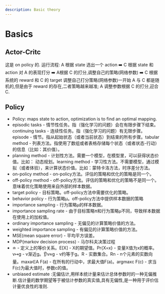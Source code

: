 ```yaml
---
description: Basic theory
---
```


# Basics

## Actor-Critc 

这是 on policy 的. 运行流程: A 根据 state 选出一个 action ➡️ C 根据 state 和 action 对 A 的表现打分 ➡️ A根据 C 的打分,调整自己的策略\(网络参数\) ➡️ C 根据系统的 reward 和 C 的 target 调整自己打分策略\(网络参数\)一开始 A 与 C 都是随机的,但是由于 reward 的存在,二者策略越来越准; A 调整参数根据 C 的打分,迎合 C.

## Policy

* Policy: maps state to action, optimization is to find an optimal mapping.
* episodic tasks - 情节性任务。指（强化学习的问题）会在有限步骤下结束。continuing tasks - 连续性任务。指（强化学习的问题）有无限步骤。episode - 情节。指从起始状态（或者当前状态）到结束的所有步骤。tabular method - 列表方法。指使用了数组或者表格存储每个状态（或者状态-行动）的信息（比如：其价值）。
* planning method - 计划性方法。需要一个模型，在模型里，可以获得状态价值。比如： 动态规划。learning method - 学习性方法。不需要模型，通过模拟（或者体验），来计算状态价值。比如：蒙特卡洛方法，时序差分方法。
* on-policy method - on-policy方法。评估的策略和优化的策略是同一个。
* off-policy method - off-policy方法。评估的策略和优化的策略不是同一个。意味着优化策略使用来自外部的样本数据。
* target policy - 目标策略。off-policy方法中需要优化的策略。
* behavior policy - 行为策略μ。off-policy方法中提供样本数据的策略
* importance sampling - 行为策略μ的样本数据。
* importance sampling rate - 由于目标策略π和行为策略μ不同，导致样本数据在使用上的加权值。
* ordinary importance sampling - 无偏见的计算策略价值的方法。
* weighted importance sampling - 有偏见的计算策略价值的方法。
* MSE\(mean square error\) - 平均平方误差。
* MDP\(markov decision process\) - 马尔科夫决策过程
* ≐ - 定义上的等价关系。E\[X\] - X的期望值。Pr{X=x} - 变量X值为x的概率。v↦g - v渐近g。👂v≈g - v约等于g。R - 实数集合。Rn - n个元素的实数向量。maxa∈A F\(a\) - 在所有的行动中，求最大值F\(a\)。argmaxc F\(c\) - 求当F\(c\)为最大值时，参数c的值。
* unbiased estimate :无偏估计,用样本统计量来估计总体参数时的一种无偏推断.估计量的数学期望等于被估计参数的真实值,具有无偏性,是一种用于评价估计量优良性的准则.


